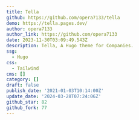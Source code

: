 ```yaml
---
title: Tella
github: https://github.com/opera7133/tella
demo: https://tella.pages.dev/
author: opera7133
author_link: https://github.com/opera7133
date: 2023-11-30T03:09:49.543Z
description: Tella, A Hugo theme for Companies.
ssg:
  - Hugo
css:
  - Tailwind
cms: []
category: []
draft: false
publish_date: '2021-01-03T10:14:00Z'
update_date: '2024-03-28T07:24:06Z'
github_star: 82
github_fork: 77
---
```


